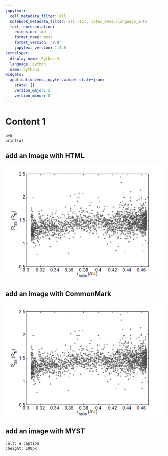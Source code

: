 ```yaml
---
jupytext:
  cell_metadata_filter: all
  notebook_metadata_filter: all,-toc,-latex_envs,-language_info
  text_representation:
    extension: .md
    format_name: myst
    format_version: '0.8'
    jupytext_version: 1.5.0
kernelspec:
  display_name: Python 3
  language: python
  name: python3
widgets:
  application/vnd.jupyter.widget-state+json:
    state: {}
    version_major: 2
    version_minor: 0
---
```


# Content 1

```{code-cell} ipython3
a=5
print(a)
```

## add an image with HTML

<img src="_static/media1/week01-slide_00-001.png">

## add an image with CommonMark

![a caption](_static/media1/week01-slide_00-001.png)

## add an image with MYST

```{image} _static/media1/week01-slide_00-001.png
:alt: a caption
:height: 100px
```

